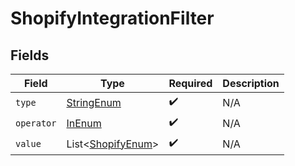 # ShopifyIntegrationFilter


## Fields

| Field                                                        | Type                                                         | Required                                                     | Description                                                  |
| ------------------------------------------------------------ | ------------------------------------------------------------ | ------------------------------------------------------------ | ------------------------------------------------------------ |
| `type`                                                       | [StringEnum](../../models/components/StringEnum.md)          | :heavy_check_mark:                                           | N/A                                                          |
| `operator`                                                   | [InEnum](../../models/components/InEnum.md)                  | :heavy_check_mark:                                           | N/A                                                          |
| `value`                                                      | List\<[ShopifyEnum](../../models/components/ShopifyEnum.md)> | :heavy_check_mark:                                           | N/A                                                          |